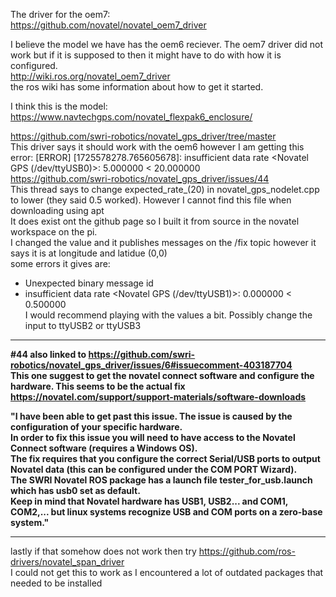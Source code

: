 
The driver for the oem7:  
https://github.com/novatel/novatel_oem7_driver   
  
I believe the model we have has the oem6 reciever. The oem7 driver did not work but if it is supposed to then it might have to do with how it is configured.  
http://wiki.ros.org/novatel_oem7_driver  
the ros wiki has some information about how to get it started.  
  
I think this is the model:  
https://www.navtechgps.com/novatel_flexpak6_enclosure/  
  
  
  
  
  
https://github.com/swri-robotics/novatel_gps_driver/tree/master  
This driver says it should work with the oem6 however I am getting this error: [ERROR] [1725578278.765605678]: insufficient data rate <Novatel GPS (/dev/ttyUSB0)>: 5.000000 < 20.000000  
https://github.com/swri-robotics/novatel_gps_driver/issues/44  
This thread says to change expected_rate_(20) in novatel_gps_nodelet.cpp to lower (they said 0.5 worked). However I cannot find this file when downloading using apt  
It does exist ont the github page so I built it from source in the novatel workspace on the pi.  
I changed the value and it publishes messages on the /fix topic however it says it is at longitude and latidue (0,0)  
some errors it gives are:  
- Unexpected binary message id  
- insufficient data rate <Novatel GPS (/dev/ttyUSB1)>: 0.000000 < 0.500000  
I would recommend playing with the values a bit. Possibly change the input to ttyUSB2 or ttyUSB3
____________________________________________________________________________________________________________________________________________  
**#44 also linked to https://github.com/swri-robotics/novatel_gps_driver/issues/6#issuecomment-403187704                                      
This one suggest to get the novatel connect software and configure the hardware. This seems to be the actual fix                              
https://novatel.com/support/support-materials/software-downloads**                                                                              
                                                                                                                                              
**"I have been able to get past this issue. The issue is caused by the configuration of your specific hardware.                                  
In order to fix this issue you will need to have access to the Novatel Connect software (requires a Windows OS).                              
The fix requires that you configure the correct Serial/USB ports to output Novatel data (this can be configured under the COM PORT Wizard).   
The SWRI Novatel ROS package has a launch file tester_for_usb.launch which has usb0 set as default.                                           
Keep in mind that Novatel hardware has USB1, USB2... and COM1, COM2,... but linux systems recognize USB and COM ports on a zero-base system."**
____________________________________________________________________________________________________________________________________________  
  
  
  
  
  
  
lastly if that somehow does not work then try https://github.com/ros-drivers/novatel_span_driver  
I could not get this to work as I encountered a lot of outdated packages that needed to be installed  
